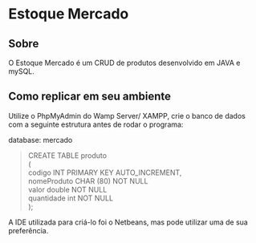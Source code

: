 # Estoque Mercado

## Sobre
O Estoque Mercado é um CRUD de produtos desenvolvido em JAVA e mySQL.

## Como replicar em seu ambiente

Utilize o PhpMyAdmin do Wamp Server/ XAMPP, crie o banco de dados com a seguinte estrutura antes de rodar o programa:

database: mercado

> CREATE TABLE produto <br>
( <br>
codigo INT PRIMARY KEY AUTO_INCREMENT,  <br>
nomeProduto CHAR (80) NOT NULL  <br>
valor double NOT NULL <br>
quantidade int NOT NULL <br>
); <br>

A IDE utilizada para criá-lo foi o Netbeans, mas pode utilizar uma de sua preferência. 

